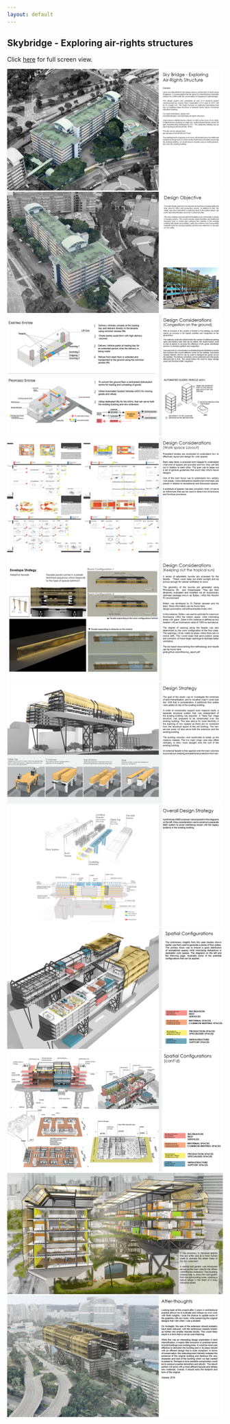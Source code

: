 ```yaml
---
layout: default
---
```


## Skybridge - Exploring air-rights structures


Click [here](gxite.github.io/portfolio/sb/sb.html) for full screen view.

<img src="/portfolio/sb/sb_page1.jpg">
<img src="/portfolio/sb/sb_page2.jpg">
<img src="/portfolio/sb/sb_page3.jpg">
<img src="/portfolio/sb/sb_page4.jpg">
<img src="/portfolio/sb/sb_page5.jpg">
<img src="/portfolio/sb/sb_page6.jpg">
<img src="/portfolio/sb/sb_page7.jpg">
<img src="/portfolio/sb/sb_page8.jpg">
<img src="/portfolio/sb/sb_page9.jpg">
<img src="/portfolio/sb/sb_page10.jpg">
<img src="/portfolio/sb/sb_page11.jpg">
